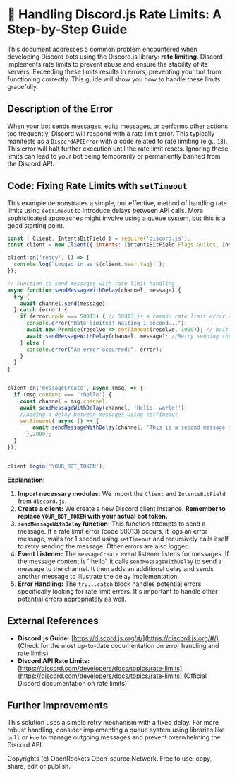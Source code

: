 # 🐞 Handling Discord.js Rate Limits: A Step-by-Step Guide


This document addresses a common problem encountered when developing Discord bots using the Discord.js library: **rate limiting**.  Discord implements rate limits to prevent abuse and ensure the stability of its servers.  Exceeding these limits results in errors, preventing your bot from functioning correctly. This guide will show you how to handle these limits gracefully.

## Description of the Error

When your bot sends messages, edits messages, or performs other actions too frequently, Discord will respond with a rate limit error. This typically manifests as a `DiscordAPIError` with a code related to rate limiting (e.g., `13`).  This error will halt further execution until the rate limit resets.  Ignoring these limits can lead to your bot being temporarily or permanently banned from the Discord API.

## Code: Fixing Rate Limits with `setTimeout`

This example demonstrates a simple, but effective, method of handling rate limits using `setTimeout` to introduce delays between API calls.  More sophisticated approaches might involve using a queue system, but this is a good starting point.

```javascript
const { Client, IntentsBitField } = require('discord.js');
const client = new Client({ intents: [IntentsBitField.Flags.Guilds, IntentsBitField.Flags.GuildMessages] });

client.on('ready', () => {
  console.log(`Logged in as ${client.user.tag}!`);
});

// Function to send messages with rate limit handling
async function sendMessageWithDelay(channel, message) {
  try {
    await channel.send(message);
  } catch (error) {
    if (error.code === 50013) { // 50013 is a common rate limit error code - Check Discord.js documentation for the most up-to-date error codes.
      console.error("Rate limited! Waiting 1 second...");
      await new Promise(resolve => setTimeout(resolve, 1000)); // Wait 1 second
      await sendMessageWithDelay(channel, message); //Retry sending the message
    } else {
      console.error("An error occurred:", error);
    }
  }
}


client.on('messageCreate', async (msg) => {
  if (msg.content === '!hello') {
    const channel = msg.channel;
    await sendMessageWithDelay(channel, 'Hello, world!');
    //Adding a delay between messages using setTimeout
    setTimeout( async () => {
        await sendMessageWithDelay(channel, 'This is a second message sent with a delay.');
      },2000);
  }
});


client.login('YOUR_BOT_TOKEN');
```

**Explanation:**

1. **Import necessary modules:** We import the `Client` and `IntentsBitField` from `discord.js`.
2. **Create a client:** We create a new Discord client instance.  **Remember to replace `YOUR_BOT_TOKEN` with your actual bot token.**
3. **`sendMessageWithDelay` function:** This function attempts to send a message. If a rate limit error (code 50013) occurs, it logs an error message, waits for 1 second using `setTimeout` and recursively calls itself to retry sending the message.  Other errors are also logged.
4. **Event Listener:** The `messageCreate` event listener listens for messages. If the message content is '!hello', it calls `sendMessageWithDelay` to send a message to the channel.  It then adds an additional delay and sends another message to illustrate the delay implementation.
5. **Error Handling:** The `try...catch` block handles potential errors, specifically looking for rate limit errors.  It's important to handle other potential errors appropriately as well.

## External References

* **Discord.js Guide:** [https://discord.js.org/#/](https://discord.js.org/#/)  (Check for the most up-to-date documentation on error handling and rate limits)
* **Discord API Rate Limits:** [https://discord.com/developers/docs/topics/rate-limits](https://discord.com/developers/docs/topics/rate-limits) (Official Discord documentation on rate limits)


##  Further Improvements

This solution uses a simple retry mechanism with a fixed delay. For more robust handling, consider implementing a queue system using libraries like `bull` or `kue` to manage outgoing messages and prevent overwhelming the Discord API.

Copyrights (c) OpenRockets Open-source Network. Free to use, copy, share, edit or publish.

